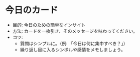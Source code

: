 # 今日のカード

- 目的: 今日のための簡単なインサイト
- 方法: カードを一枚引き、そのメッセージを味わってください。
- コツ:
  - 質問はシンプルに。（例: 「今日は何に集中すべき？」）
  - 繰り返し目に入るシンボルや感情をメモしましょう。
